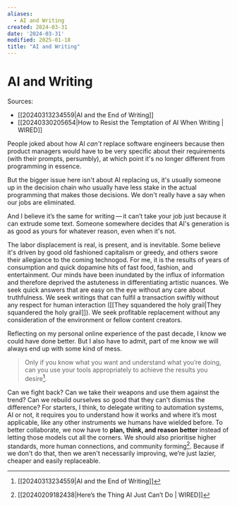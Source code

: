 ```yaml
---
aliases:
  - AI and Writing
created: 2024-03-31
date: '2024-03-31'
modified: 2025-01-18
title: "AI and Writing"
---
```


# AI and Writing

Sources:
- [[20240313234559|AI and the End of Writing]]
- [[20240330205654|How to Resist the Temptation of AI When Writing | WIRED]]

People joked about how AI *can't* replace software engineers because then product managers would have to be very specific about their requirements (with their prompts, persumbly), at which point it's no longer different from programming in essence.

But the bigger issue here isn't about AI replacing us, it's usually someone up in the decision chain who usually have less stake in the actual programming that makes those decisions. We don't really have a say when our jobs are eliminated.

And I believe it’s the same for writing — it can’t take your job just because it can extrude some text. Someone somewhere decides that AI's generation is as good as yours for whatever reason, even when it's not.

The labor displacement is real, is present, and is inevitable. Some believe it's driven by good old fashioned capitalism or greedy, and others swore their allegiance to the coming technogod. For me, it is the results of years of consumption and quick dopamine hits of fast food, fashion, and entertainment. Our minds have been inundated by the influx of information and therefore deprived the astuteness in differentiating artistic nuances. We seek quick answers that are easy on the eye without any care about truthfulness. We seek writings that can fulfil a transaction swiftly without any respect for human interaction ([[They squandered the holy grail|They squandered the holy grail]]). We seek profitable replacement without any consideration of the environment or fellow content creators.

Reflecting on my personal online experience of the past decade, I know we could have done better. But I also have to admit, part of me know we will always end up with some kind of mess.

> Only if you know what you want and understand what you’re doing, can you use your tools appropriately to achieve the results you desire[^1].

Can we fight back? Can we take their weapons and use them against the trend? Can we rebuild ourselves so good that they can't dismiss the difference? For starters, I think, to delegate writing to automation systems, AI or not, it requires you to understand how it works and where it’s most applicable, like any other instruments we humans have wielded before. To better collaborate, we now have to **plan, think, and reason better** instead of letting those models cut all the corners. We should also prioritise higher standards, more human connections, and community forming[^2]. Because if we don't do that, then we aren't necessarily improving, we’re just lazier, cheaper and easily replaceable.

[^1]: [[20240313234559|AI and the End of Writing]]
[^2]: [[20240209182438|Here’s the Thing AI Just Can’t Do | WIRED]]